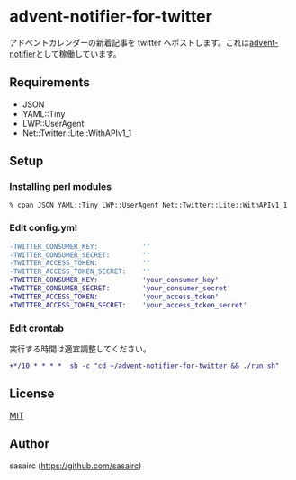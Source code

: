 advent-notifier-for-twitter
===

アドベントカレンダーの新着記事を twitter へポストします。これは[advent-notifier](https://twitter.com/advent_notifier)として稼働しています。

## Requirements

* JSON
* YAML::Tiny
* LWP::UserAgent
* Net::Twitter::Lite::WithAPIv1_1

## Setup

### Installing perl modules

```shellsession
% cpan JSON YAML::Tiny LWP::UserAgent Net::Twitter::Lite::WithAPIv1_1
```

### Edit config.yml

```diff
-TWITTER_CONSUMER_KEY:           ''
-TWITTER_CONSUMER_SECRET:        ''
-TWITTER_ACCESS_TOKEN:           ''
-TWITTER_ACCESS_TOKEN_SECRET:    ''
+TWITTER_CONSUMER_KEY:           'your_consumer_key'
+TWITTER_CONSUMER_SECRET:        'your_consumer_secret'
+TWITTER_ACCESS_TOKEN:           'your_access_token'
+TWITTER_ACCESS_TOKEN_SECRET:    'your_access_token_secret'
```

### Edit crontab

実行する時間は適宜調整してください。

```diff
+*/10 * * * *  sh -c "cd ~/advent-notifier-for-twitter && ./run.sh"
```

## License

[MIT](https://github.com/osm-tc159/advent-notifier-for-twitter/blob/master/LICENSE)

## Author

sasairc (https://github.com/sasairc)
